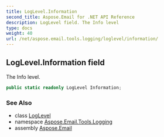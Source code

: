 ```yaml
---
title: LogLevel.Information
second_title: Aspose.Email for .NET API Reference
description: LogLevel field. The Info level
type: docs
weight: 40
url: /net/aspose.email.tools.logging/loglevel/information/
---
```

## LogLevel.Information field

The Info level.

```csharp
public static readonly LogLevel Information;
```

### See Also

* class [LogLevel](../)
* namespace [Aspose.Email.Tools.Logging](../../loglevel/)
* assembly [Aspose.Email](../../../)


